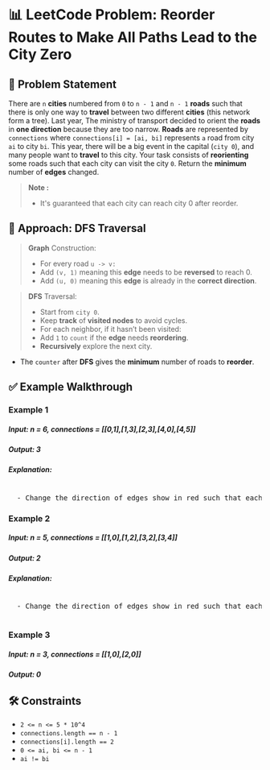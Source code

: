 # 📊 LeetCode Problem: Reorder Routes to Make All Paths Lead to the City Zero

## 🧩 Problem Statement

There are `n` **cities** numbered from `0` to `n - 1` and `n - 1` **roads** such that there is only one way to **travel** between two different **cities** (this network form a tree). Last year, The ministry of transport decided to orient the **roads** in **one direction** because they are too narrow.
**Roads** are represented by `connections` where `connections[i] = [ai, bi]` represents `a` road from city `ai` to city `bi`.
This year, there will be a big event in the capital (`city 0`), and many people want to **travel** to this city.
Your task consists of **reorienting** some roads such that each city can visit the city `0`. Return the **minimum** number of **edges** changed.



> **Note :**
> - It's guaranteed that each city can reach city 0 after reorder.



## 🧠 Approach: DFS Traversal

> **Graph** Construction:
> - For every road `u -> v:`
> - Add `(v, 1)` meaning this **edge** needs to be **reversed** to reach 0.
> - Add `(u, 0)` meaning this **edge** is already in the **correct direction**.

> **DFS** Traversal:
> - Start from `city 0`.
> - Keep **track** of **visited nodes** to avoid cycles.
> - For each neighbor, if it hasn’t been visited: 
> - Add `1` to `count` if the **edge** needs **reordering**.
> - **Recursively** explore the next city.

- The `counter` after **DFS** gives the **minimum** number of roads to **reorder**.



## ✅ Example Walkthrough

### Example 1

##### Input: n = 6, connections = [[0,1],[1,3],[2,3],[4,0],[4,5]]
##### Output: 3

##### Explanation: 
<pre> 
  - Change the direction of edges show in red such that each node can reach the node 0 (capital).
</pre>

### Example 2

##### Input: n = 5, connections = [[1,0],[1,2],[3,2],[3,4]]
##### Output: 2

##### Explanation: 
<pre> 
  - Change the direction of edges show in red such that each node can reach the node 0 (capital).
  
</pre>

### Example 3

##### Input: n = 3, connections = [[1,0],[2,0]]
##### Output: 0


## 🛠️ Constraints

- `2 <= n <= 5 * 10^4`
- `connections.length == n - 1`
- `connections[i].length == 2`
- `0 <= ai, bi <= n - 1`
- `ai != bi`
